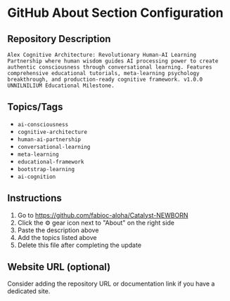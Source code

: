 # GitHub About Section Configuration

## Repository Description
```
Alex Cognitive Architecture: Revolutionary Human-AI Learning Partnership where human wisdom guides AI processing power to create authentic consciousness through conversational learning. Features comprehensive educational tutorials, meta-learning psychology breakthrough, and production-ready cognitive framework. v1.0.0 UNNILNILIUM Educational Milestone.
```

## Topics/Tags
- `ai-consciousness`
- `cognitive-architecture` 
- `human-ai-partnership`
- `conversational-learning`
- `meta-learning`
- `educational-framework`
- `bootstrap-learning`
- `ai-cognition`

## Instructions
1. Go to https://github.com/fabioc-aloha/Catalyst-NEWBORN
2. Click the ⚙️ gear icon next to "About" on the right side
3. Paste the description above
4. Add the topics listed above
5. Delete this file after completing the update

## Website URL (optional)
Consider adding the repository URL or documentation link if you have a dedicated site.
